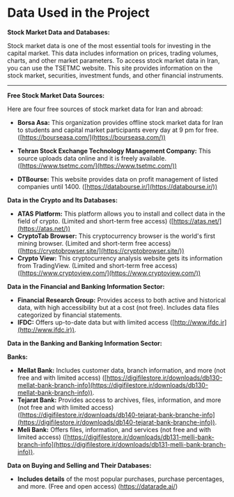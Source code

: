 # Data Used in the Project

**Stock Market Data and Databases:**

Stock market data is one of the most essential tools for investing in the capital market. This data includes information on prices, trading volumes, charts, and other market parameters. To access stock market data in Iran, you can use the TSETMC website. This site provides information on the stock market, securities, investment funds, and other financial instruments.

******************************************
**Free Stock Market Data Sources:**

Here are four free sources of stock market data for Iran and abroad:

* **Borsa Asa:** This organization provides offline stock market data for Iran to students and capital market participants every day at 9 pm for free. ([https://bourseasa.com/](https://bourseasa.com/))

* **Tehran Stock Exchange Technology Management Company:** This source uploads data online and it is freely available. ([https://www.tsetmc.com/](https://www.tsetmc.com/))

* **DTBourse:** This website provides data on profit management of listed companies until 1400. ([https://databourse.ir/](https://databourse.ir/))

**Data in the Crypto and Its Databases:**

* **ATAS Platform:** This platform allows you to install and collect data in the field of crypto. (Limited and short-term free access) ([https://atas.net/](https://atas.net/))
* **CryptoTab Browser:** This cryptocurrency browser is the world's first mining browser. (Limited and short-term free access) ([https://cryptobrowser.site/](https://cryptobrowser.site/))
* **Crypto View:** This cryptocurrency analysis website gets its information from TradingView. (Limited and short-term free access) ([https://www.cryptoview.com/](https://www.cryptoview.com/))

**Data in the Financial and Banking Information Sector:**

* **Financial Research Group:** Provides access to both active and historical data, with high accessibility but at a cost (not free). Includes data files categorized by financial statements.
* **IFDC:** Offers up-to-date data but with limited access ([http://www.ifdc.ir](http://www.ifdc.ir)).

**Data in the Banking and Banking Information Sector:**

**Banks:**

* **Mellat Bank:** Includes customer data, branch information, and more (not free and with limited access) ([https://digifilestore.ir/downloads/db130-mellat-bank-branch-info](https://digifilestore.ir/downloads/db130-mellat-bank-branch-info)).
* **Tejarat Bank:** Provides access to archives, files, information, and more (not free and with limited access) ([https://digifilestore.ir/downloads/db140-tejarat-bank-branche-info](https://digifilestore.ir/downloads/db140-tejarat-bank-branche-info)).
* **Meli Bank:** Offers files, information, and services (not free and with limited access) ([https://digifilestore.ir/downloads/db131-melli-bank-branch-info](https://digifilestore.ir/downloads/db131-melli-bank-branch-info)).

**Data on Buying and Selling and Their Databases:**

* **Includes details** of the most popular purchases, purchase percentages, and more. (Free and open access) (https://datarade.ai/)
